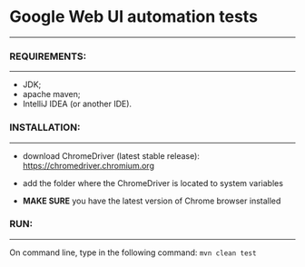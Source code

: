 # Google Web UI automation tests
___
### REQUIREMENTS:
___
- JDK;
- apache maven;
- IntelliJ IDEA (or another IDE).

### INSTALLATION:
___
- download ChromeDriver (latest stable release):
<https://chromedriver.chromium.org>

- add the folder where the ChromeDriver is located to system variables

- **MAKE SURE** you have the latest version of Chrome browser installed

### RUN:
___
On command line, type in the following command:
`mvn clean test`
